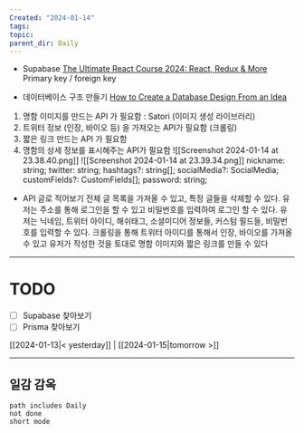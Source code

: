 ```yaml
---
Created: "2024-01-14"
tags: 
topic: 
parent_dir: Daily
---
```

- Supabase 
  [The Ultimate React Course 2024: React, Redux & More](https://kmooc.udemy.com/course/the-ultimate-react-course/)
 Primary key / foreign key

- 데이터베이스 구조 만들기
[How to Create a Database Design From an Idea](https://youtu.be/5RpUmDEsn1k?si=ybVU6TAwyopp9295)

1. 명함 이미지를 만드는 API 가 필요함 : Satori (이미지 생성 라이브러리) 
2. 트위터 정보 (인장, 바이오 등) 을 가져오는 API가 필요함 (크롤링) 
3. 짧은 링크 만드는 API 가 필요함 
4. 명함의 상세 정보를 표시해주는 API가 필요함
![[Screenshot 2024-01-14 at 23.38.40.png]]
 ![[Screenshot 2024-01-14 at 23.39.34.png]]
  nickname: string;
  twitter: string;
  hashtags?: string[];
  socialMedia?: SocialMedia;
  customFields?: CustomFields[];
  password: string;

- API 글로 적어보기
전체 글 목록을 가져올 수 있고, 특정 글들을 삭제할 수 있다. 유저는 주소를 통해 로그인을 할 수 있고 비밀번호를 입력하여 로그인 할 수 있다. 유저는 닉네임, 트위터 아이디, 해쉬태그, 소셜미디어 정보들, 커스텀 필드들, 비밀번호를 입력할 수 있다. 크롤링을 통해 트위터 아이디를 통해서 인장, 바이오를 가져올 수 있고 유저가 작성한 것을 토대로 명함 이미지와 짧은 링크를 만들 수 있다

----
# TODO
- [ ] Supabase 찾아보기
- [ ] Prisma 찾아보기
  
[[2024-01-13|< yesterday]] | [[2024-01-15|tomorrow >]]  
  
---  
## 일감 감옥  
```tasks  
path includes Daily  
not done  
short mode  
```
